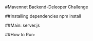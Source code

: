 #Mavennet Backend-Deleoper Challenge

##Installing dependencies
  npm install 
  
##Main: server.js
  
##How to Run:
  
